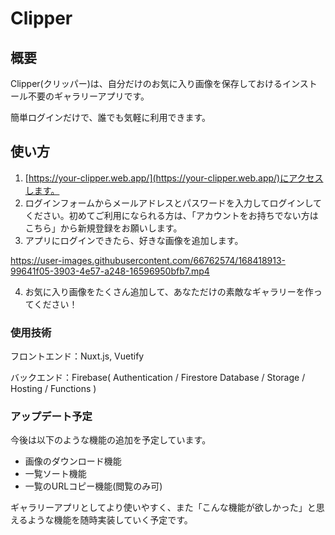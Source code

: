 # Clipper

## 概要

Clipper(クリッパー)は、自分だけのお気に入り画像を保存しておけるインストール不要のギャラリーアプリです。

簡単ログインだけで、誰でも気軽に利用できます。


## 使い方

1. [https://your-clipper.web.app/](https://your-clipper.web.app/)にアクセスします。
2. ログインフォームからメールアドレスとパスワードを入力してログインしてください。初めてご利用になられる方は、「アカウントをお持ちでない方はこちら」から新規登録をお願いします。
3. アプリにログインできたら、好きな画像を追加します。

https://user-images.githubusercontent.com/66762574/168418913-99641f05-3903-4e57-a248-16596950bfb7.mp4

4. お気に入り画像をたくさん追加して、あなただけの素敵なギャラリーを作ってください！


### 使用技術

フロントエンド：Nuxt.js, Vuetify

バックエンド：Firebase( Authentication / Firestore Database / Storage / Hosting / Functions )


### アップデート予定

今後は以下のような機能の追加を予定しています。

- 画像のダウンロード機能
- 一覧ソート機能
- 一覧のURLコピー機能(閲覧のみ可)

ギャラリーアプリとしてより使いやすく、また「こんな機能が欲しかった」と思えるような機能を随時実装していく予定です。
